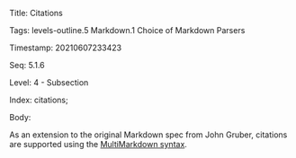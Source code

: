 Title:  Citations

Tags:   levels-outline.5 Markdown.1 Choice of Markdown Parsers

Timestamp: 20210607233423

Seq:    5.1.6

Level:  4 - Subsection

Index:  citations; 

Body: 

As an extension to the original Markdown spec from John Gruber, citations are supported using the [MultiMarkdown syntax][cite].

[cite]: https://fletcher.github.io/MultiMarkdown-6/syntax/citation.html
